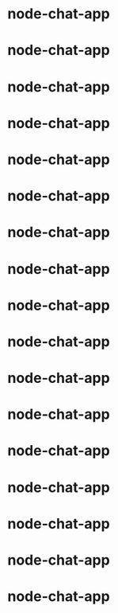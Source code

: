 # node-chat-app
# node-chat-app
# node-chat-app
# node-chat-app
# node-chat-app
# node-chat-app
# node-chat-app
# node-chat-app
# node-chat-app
# node-chat-app
# node-chat-app
# node-chat-app
# node-chat-app
# node-chat-app
# node-chat-app
# node-chat-app
# node-chat-app
